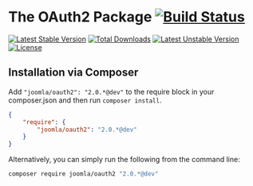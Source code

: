 # The OAuth2 Package [![Build Status](https://travis-ci.org/joomla-framework/oauth2.png?branch=master)](https://travis-ci.org/joomla-framework/oauth2)

[![Latest Stable Version](https://poser.pugx.org/joomla/oauth2/v/stable)](https://packagist.org/packages/joomla/oauth2)
[![Total Downloads](https://poser.pugx.org/joomla/oauth2/downloads)](https://packagist.org/packages/joomla/oauth2)
[![Latest Unstable Version](https://poser.pugx.org/joomla/oauth2/v/unstable)](https://packagist.org/packages/joomla/oauth2)
[![License](https://poser.pugx.org/joomla/oauth2/license)](https://packagist.org/packages/joomla/oauth2)

## Installation via Composer

Add `"joomla/oauth2": "2.0.*@dev"` to the require block in your composer.json and then run `composer install`.

```json
{
	"require": {
		"joomla/oauth2": "2.0.*@dev"
	}
}
```

Alternatively, you can simply run the following from the command line:

```sh
composer require joomla/oauth2 "2.0.*@dev"
```
